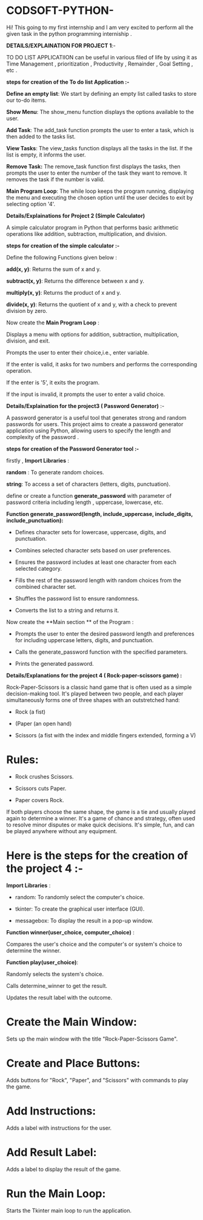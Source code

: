 # CODSOFT-PYTHON-
Hi! This  going to my first internship and I am very excited to perform all the given task in the python programming interniship .

**DETAILS/EXPLAINATION FOR PROJECT 1**:-

TO DO LIST APPLICATIION can be useful in various filed of life by using it as Time Management , prioritization , Productivity , Remainder , Goal Setting , etc .

**steps for creation of the To do list Application :-**

**Define an empty list**: We start by defining an empty list called tasks to store our to-do items.

**Show Menu**: The show_menu function displays the options available to the user.

**Add Task**: The add_task function prompts the user to enter a task, which is then added to the tasks list.

**View Tasks**: The view_tasks function displays all the tasks in the list. If the list is empty, it informs the user.

**Remove Task:** The remove_task function first displays the tasks, then prompts the user to enter the number of the task they want to remove. It removes the task if the number is valid.

**Main Program Loop**: The while loop keeps the program running, displaying the menu and executing the chosen option until the user decides to exit by selecting option '4'.

**Details/Explainations for Project 2 (Simple Calculator)**

A simple calculator program in Python that performs basic arithmetic operations like addition, subtraction, multiplication, and division.

**steps for creation of the simple calculator :-**

Define the following Functions given below :

**add(x, y)**: Returns the sum of x and y.

**subtract(x, y)**: Returns the difference between x and y.

**multiply(x, y)**: Returns the product of x and y.

**divide(x, y)**: Returns the quotient of x and y, with a check to prevent division by zero.

Now create the **Main Program Loop** :

Displays a menu with options for addition, subtraction, multiplication, division, and exit.

Prompts the user to enter their choice,i.e., enter variable.

If the enter is valid, it asks for two numbers and performs the corresponding operation.

If the enter is '5', it exits the program.

If the input is invalid, it prompts the user to enter a valid choice.

**Details/Explaination for the project3 ( Password Generator)** :-

A password generator is a useful tool that generates strong and random passwords for users. This project aims to create a password generator application using Python, allowing users to specify the length and complexity of the password .

**steps for creation of the Password Generator tool :-**

firstly , **Import Libraries** :

**random** : To generate random choices.

**string**: To access a set of characters (letters, digits, punctuation).

define or create a function **generate_password** with parameter of password criteria including length , uppercase, lowercase, etc.

**Function generate_password(length, include_uppercase, include_digits, include_punctuation):**

* Defines character sets for lowercase, uppercase, digits, and punctuation.

* Combines selected character sets based on user preferences.

* Ensures the password includes at least one character from each selected category.

* Fills the rest of the password length with random choices from the combined character set.

* Shuffles the password list to ensure randomness.

* Converts the list to a string and returns it.

Now create the **Main section ** of the  Program :

* Prompts the user to enter the desired password length and preferences for including uppercase letters, digits, and punctuation.

* Calls the generate_password function with the specified parameters.

* Prints the generated password.

**Details/Explanations for the project 4 ( Rock-paper-scissors game) :**

Rock-Paper-Scissors is a classic hand game that is often used as a simple decision-making tool. It's played between two people, and each player simultaneously forms one of three shapes with an outstretched hand:

* Rock (a fist)

* (Paper (an open hand)

* Scissors (a fist with the index and middle fingers extended, forming a V)

# Rules:
* Rock crushes Scissors.

* Scissors cuts Paper.

* Paper covers Rock.

If both players choose the same shape, the game is a tie and usually played again to determine a winner. It's a game of chance and strategy, often used to resolve minor disputes or make quick decisions. It's simple, fun, and can be played anywhere without any equipment.

# Here is the steps for the creation of the project 4 :-

**Import Libraries** :

* random: To randomly select the computer's choice.

* tkinter: To create the graphical user interface (GUI).

* messagebox: To display the result in a pop-up window.

**Function winner(user_choice, computer_choice)** :

Compares the user's choice and the computer's or system's choice to determine the winner.

**Function play(user_choice)**:

Randomly selects the system's choice.

Calls determine_winner to get the result.

Updates the result label with the outcome.

# Create the Main Window:

Sets up the main window with the title "Rock-Paper-Scissors Game".

# Create and Place Buttons:

Adds buttons for "Rock", "Paper", and "Scissors" with commands to play the game.

# Add Instructions:

Adds a label with instructions for the user.

# Add Result Label:

Adds a label to display the result of the game.

# Run the Main Loop:

Starts the Tkinter main loop to run the application.
